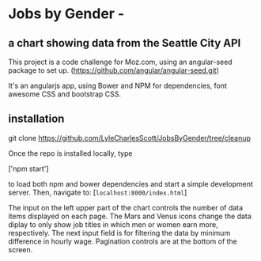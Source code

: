 # Jobs by Gender -
## a chart showing data from the Seattle City API

This project is a code challenge for Moz.com, using an angular-seed package to set up.
(https://github.com/angular/angular-seed.git)

It's an angularjs app, using Bower and NPM for dependencies, font awesome CSS and bootstrap CSS.

## installation

git clone https://github.com/LyleCharlesScott/JobsByGender/tree/cleanup

Once the repo is installed locally, type

['npm start']

to load both npm and bower dependencies and start a simple development server. Then, navigate to:
[`localhost:8000/index.html`]

The input on the left upper part of the chart controls the number of data items displayed on each page.
The Mars and Venus icons change the data diplay to only show job titles in which men or women earn more,
respectively. The next input field is for filtering the data by minimum difference in hourly wage. Pagination
controls are at the bottom of the screen.